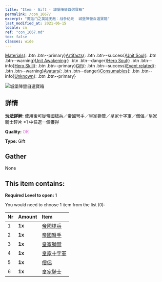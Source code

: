 ```yaml
---
title: "Item - Gift - 城堡陣營自選寶箱"
permalink: /con_1667/
excerpt: "魔法门之英雄无敌：战争纪元  城堡陣營自選寶箱"
last_modified_at: 2021-06-15
locale: cn
ref: "con_1667.md"
toc: false
classes: wide
---
```

 [Materials](/ItemsCN/){: .btn .btn--primary}[Artifacts](/ItemsCN/Artifacts/){: .btn .btn--success}[Unit Soul](/ItemsCN/UnitSoul/){: .btn .btn--warning}[Unit Awakening](/ItemsCN/UnitAwakening/){: .btn .btn--danger}[Hero Soul](/ItemsCN/HeroSoul/){: .btn .btn--info}[Hero Skill](/ItemsCN/HeroSkill/){: .btn .btn--primary}[Gift](/ItemsCN/Gift/){: .btn .btn--success}[Event related](/ItemsCN/Events/){: .btn .btn--warning}[Avatars](/ItemsCN/Avatars/){: .btn .btn--danger}[Consumables](/ItemsCN/Consumables/){: .btn .btn--info}[Unknown](/ItemsCN/Unknown/){: .btn .btn--primary}

 ![城堡陣營自選寶箱](/images/t/i_907283.png)

## 詳情
 **玩法詳解:** 使用後可從帝國槍兵／帝國弩手／皇家獅鷲／皇家十字軍／僧侶／皇家騎士碎片 *1 中任選一個獲得

 **Quality:** <span style="color: #DA70D6">OK</span>

 **Type:** Gift

## Gather

  None

## This item contains:

 **Required Level to open:** 1

 You would need to choose 1 item from the list (0):

  | Nr | Amount |     Item    |
  |:---|:-------|:------------|
  | 1 |  **1x** | [帝國槍兵](/cn/Items/unt_190/) |  | 
  | 2 |  **1x** | [帝國弩手](/cn/Items/unt_191/) |  | 
  | 3 |  **1x** | [皇家獅鷲](/cn/Items/unt_192/) |  | 
  | 4 |  **1x** | [皇家十字軍](/cn/Items/unt_193/) |  | 
  | 5 |  **1x** | [僧侶](/cn/Items/unt_194/) |  | 
  | 6 |  **1x** | [皇家騎士](/cn/Items/unt_195/) |  | 
